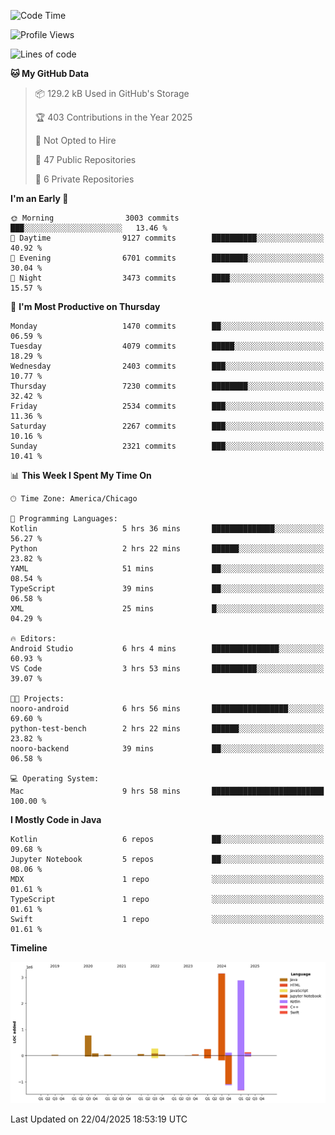 <!--START_SECTION:waka-->
![Code Time](http://img.shields.io/badge/Code%20Time-1%2C230%20hrs%2048%20mins-blue)

![Profile Views](http://img.shields.io/badge/Profile%20Views-9-blue)

![Lines of code](https://img.shields.io/badge/From%20Hello%20World%20I%27ve%20Written-7.9%20million%20lines%20of%20code-blue)

**🐱 My GitHub Data** 

> 📦 129.2 kB Used in GitHub's Storage 
 > 
> 🏆 403 Contributions in the Year 2025
 > 
> 🚫 Not Opted to Hire
 > 
> 📜 47 Public Repositories 
 > 
> 🔑 6 Private Repositories 
 > 
**I'm an Early 🐤** 

```text
🌞 Morning                3003 commits        ███░░░░░░░░░░░░░░░░░░░░░░   13.46 % 
🌆 Daytime                9127 commits        ██████████░░░░░░░░░░░░░░░   40.92 % 
🌃 Evening                6701 commits        ████████░░░░░░░░░░░░░░░░░   30.04 % 
🌙 Night                  3473 commits        ████░░░░░░░░░░░░░░░░░░░░░   15.57 % 
```
📅 **I'm Most Productive on Thursday** 

```text
Monday                   1470 commits        ██░░░░░░░░░░░░░░░░░░░░░░░   06.59 % 
Tuesday                  4079 commits        █████░░░░░░░░░░░░░░░░░░░░   18.29 % 
Wednesday                2403 commits        ███░░░░░░░░░░░░░░░░░░░░░░   10.77 % 
Thursday                 7230 commits        ████████░░░░░░░░░░░░░░░░░   32.42 % 
Friday                   2534 commits        ███░░░░░░░░░░░░░░░░░░░░░░   11.36 % 
Saturday                 2267 commits        ███░░░░░░░░░░░░░░░░░░░░░░   10.16 % 
Sunday                   2321 commits        ███░░░░░░░░░░░░░░░░░░░░░░   10.41 % 
```


📊 **This Week I Spent My Time On** 

```text
🕑︎ Time Zone: America/Chicago

💬 Programming Languages: 
Kotlin                   5 hrs 36 mins       ██████████████░░░░░░░░░░░   56.27 % 
Python                   2 hrs 22 mins       ██████░░░░░░░░░░░░░░░░░░░   23.82 % 
YAML                     51 mins             ██░░░░░░░░░░░░░░░░░░░░░░░   08.54 % 
TypeScript               39 mins             ██░░░░░░░░░░░░░░░░░░░░░░░   06.58 % 
XML                      25 mins             █░░░░░░░░░░░░░░░░░░░░░░░░   04.29 % 

🔥 Editors: 
Android Studio           6 hrs 4 mins        ███████████████░░░░░░░░░░   60.93 % 
VS Code                  3 hrs 53 mins       ██████████░░░░░░░░░░░░░░░   39.07 % 

🐱‍💻 Projects: 
nooro-android            6 hrs 56 mins       █████████████████░░░░░░░░   69.60 % 
python-test-bench        2 hrs 22 mins       ██████░░░░░░░░░░░░░░░░░░░   23.82 % 
nooro-backend            39 mins             ██░░░░░░░░░░░░░░░░░░░░░░░   06.58 % 

💻 Operating System: 
Mac                      9 hrs 58 mins       █████████████████████████   100.00 % 
```

**I Mostly Code in Java** 

```text
Kotlin                   6 repos             ██░░░░░░░░░░░░░░░░░░░░░░░   09.68 % 
Jupyter Notebook         5 repos             ██░░░░░░░░░░░░░░░░░░░░░░░   08.06 % 
MDX                      1 repo              ░░░░░░░░░░░░░░░░░░░░░░░░░   01.61 % 
TypeScript               1 repo              ░░░░░░░░░░░░░░░░░░░░░░░░░   01.61 % 
Swift                    1 repo              ░░░░░░░░░░░░░░░░░░░░░░░░░   01.61 % 
```



**Timeline**

![Lines of Code chart](https://raw.githubusercontent.com/phanijsp/phanijsp/main/assets/bar_graph.png)


 Last Updated on 22/04/2025 18:53:19 UTC
<!--END_SECTION:waka-->
